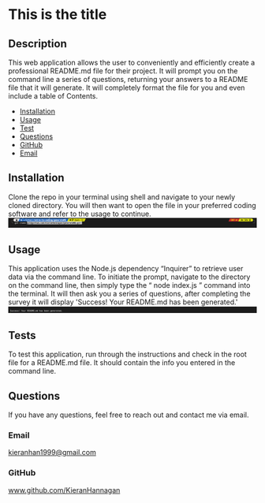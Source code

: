 # This is the title
          
  ## Description
  This web application allows the user to conveniently and efficiently create a professional README.md file for their project. It will prompt you on the command line a series of questions, returning your answers to a README file that it will generate. It will completely format the file for you and even include a table of Contents.
  
  * [Installation](#installation)
  * [Usage](#usage)
  * [Test](#tests)
  * [Questions](#questions)
  * [GitHub](#github)
  * [Email](#email)
  
  ## Installation 
  Clone the repo in your terminal using shell and navigate to your newly cloned directory. You will then want to open the file in your preferred coding software and refer to the usage to continue.
  ![Cloning the repo](assets/images/CloneScrshot.png)
  ## Usage 
This application uses the Node.js dependency “Inquirer” to retrieve user data via the command line.  To initiate the prompt, navigate to   the directory on the command line, then simply type the “ node index.js ” command into the terminal. It will then ask you a series of questions, after completing the survey it will display 'Success! Your README.md has been generated.'
  ![Confirmation of file creation](assets/images/success.png)

  ## Tests 
  To test this application, run through the instructions and check in the root file for a README.md file. It should contain the info you entered in the command line.

  ## Questions
  If you have any questions, feel free to reach out and contact me via email.
  ### Email
  kieranhan1999@gmail.com
  ### GitHub
  www.github.com/KieranHannagan
  

  